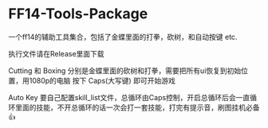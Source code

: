 # FF14-Tools-Package
一个ff14的辅助工具集合，包括了金蝶里面的打拳，砍树，和自动按键 etc.

执行文件请在Release里面下载

Cutting 和 Boxing 分别是金蝶里面的砍树和打拳，需要把所有ui恢复到初始位置，用1080p的电脑
按下 Caps(大写键) 即可开始游戏

Auto Key 要自己配置skill_list文件，总循环由Caps控制，开启总循环后会一直循环里面的技能，不开总循环的话一次会打一套技能，打完有提示音，刷图挂机必备 👍 
